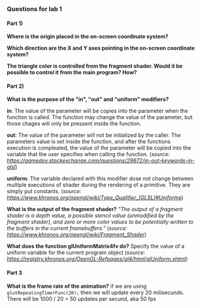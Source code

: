 ### Questions for lab 1

#### Part 1)

**Where is the origin placed in the on-screen coordinate system?**



**Which direction are the X and Y axes pointing in the on-screen coordinate system?**

**The triangle color is controlled from the fragment shader. Would it be possible to control it from the main program? How?**



#### Part 2)

**What is the purpose of the "in", "out" and "uniform" modifiers?**

**in**: The value of the parameter will be copies into the parameter when the function is called. The function may change the value of the parameter, but those chages will only be pressent inside the function.  

**out**: The value of the parameter will not be initialized by the caller. The parameters value is set inside the function, and after the functions execution is compleated, the value of the parameter will be copied into the variable that the user specifies when calling the function. (*source: https://gamedev.stackexchange.com/questions/29672/in-out-keywords-in-glsl*)

**uniform**: The variable declared with this modifier dose not change between multiple executions of shader during the rendering of a primitive. They are simply put constants. (*source: https://www.khronos.org/opengl/wiki/Type_Qualifier_(GLSL)#Uniforms*)


**What is the output of the fragment shader?**
*"The output of a fragment shader is a depth value, a possible stencil value (unmodified by the fragment shader), and zero or more color values to be potentially written to the buffers in the current framebuffers."* (*source: https://www.khronos.org/opengl/wiki/Fragment_Shader*)


**What does the function glUniformMatrix4fv do?**
Specify the value of a uniform variable for the current program object (*source: https://registry.khronos.org/OpenGL-Refpages/gl4/html/glUniform.xhtml*)


#### Part 3

**What is the frame rate of the animation?**
if we are using ```glutRepeatingTimerFunc(20);``` then we will update every 20 milisecunds. There will be 1000 / 20 = 50 updates per secund, aka 50 fps




